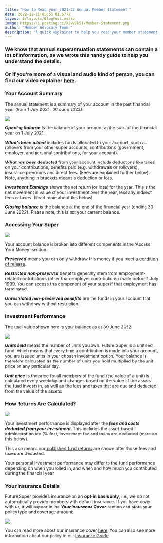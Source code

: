 ```yaml
---
title: "How to Read your 2021-22 Annual Member Statement "
date: 2022-12-21T05:55:01.577Z
layout: $/layouts/BlogPost.astro
image: https://i.postimg.cc/XJwVJk51/Member-Statement.png
author: "Member Advocacy Team "
description: "A quick explainer to help you read your member statement. "
---
```

### We know that annual superannuation statements can contain a lot of information, so we wrote this handy guide to help you understand the details. 

### Or if you’re more of a visual and audio kind of person, you can find our video explainer [here](https://www.youtube.com/watch?v=ycl6Vkksmww&ab_channel=FutureSuper).

### **Your Account Summary** 

The annual statement is a summary of your account in the past financial year (from 1 July 2021- 30 June 2022): 

![](https://i.postimg.cc/Bn67nZFd/Account-Summary-2-m3jfjg-2022.jpg)

***Opening balance*** is the balance of your account at the start of the financial year on 1 July 2021.


***What’s been added*** includes funds allocated to your account, such as rollovers from your other super accounts, contributions (government, employer, and personal contributions, for 
your account). 


***What has been deducted*** from your account include deductions like taxes on your contributions, benefits paid (e.g. withdrawals or rollovers), insurance premiums and direct fees. (Fees are explained further below). Note, anything in brackets means a deduction or loss.


***Investment Earnings*** shows the net return (or loss) for the year. This is the net movement in value of your investment over the year, less any indirect fees or taxes. (Read more about this below).

***Closing balance*** is the balance at the end of the financial year (ending 30 June 2022). Please note, this is not your current balance.

### **Accessing Your Super**

![](https://i.postimg.cc/j2tZ0RK3/Access-to-your-Money-2-eaviea-2022.jpg)


Your account balance is broken into different components in the ‘Access Your Money’ section. 

***Preserved*** means you can only withdraw this money if you meet [a condition of release](https://www.futuresuper.com.au/faqs/what-is-a-condition-of-release/).


***Restricted non-preserved*** benefits generally stem from employment-related contributions (other than employer contributions) made before 1 July 1999. You can access this component of your super if that employment has terminated.


***Unrestricted non-preserved benefits*** are the funds in your account that you can withdraw without restriction.



### Investment Performance 


The total value shown here is your balance as at 30 June 2022: 

![](https://i.postimg.cc/DfGP5JQv/Investment-Information-Example-2022.jpg)

***Units held*** means the number of units you own. Future Super is a unitised fund, which means that every time a contribution is made into your account, you are issued units in your chosen investment option. Your balance is therefore calculated as the number of units you hold multiplied by the unit price on any particular day.

***Unit price*** is the price for all members of the fund (the value of a unit) is calculated every weekday and changes based on the value of the assets the fund invests in, as well as the fees and taxes that are due and deducted from the value of the assets.



### H﻿ow Returns Are Calculated? 



![](https://i.postimg.cc/1tBsZ5wf/statement-pic-4-performance.png)



Your investment performance is displayed after the ***fees and costs deducted from your investment***. This includes the asset-based administration fee (% fee), investment fee and taxes are deducted (more on this below). 


This also means our[ published fund returns](https://www.myfuturesuper.com.au/performance-and-returns/) are shown after those fees and taxes are deducted.


Your personal investment performance may differ to the fund performance depending on when you rolled in, and when and how much you contributed during the financial year.

### Y﻿our Insurance Details 

Future Super provides insurance on an **opt-in basis only**, i.e., we do not automatically provide members with default insurance. If you have cover with us, it will appear in the ***Your Insurance Cover*** section and state your policy type and coverage amount: 

![](https://i.postimg.cc/255PBFZ8/statement-pic-5-insurance.png)


You can read more about our insurance cover [here](https://www.myfuturesuper.com.au/faqs/does-future-super-offer-insurance/). You can also see more information about our policy in our [Insurance Guide](https://content.myfuturesuper.com.au/forms-docs/FS_InsuranceGuide_20122022.pdf).